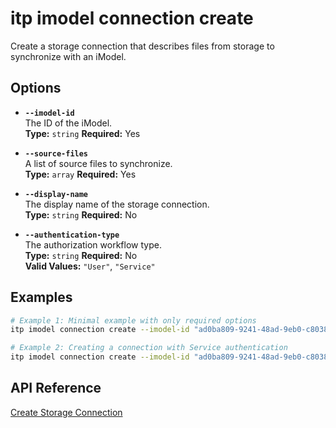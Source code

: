 # itp imodel connection create

Create a storage connection that describes files from storage to synchronize with an iModel.

## Options

- **`--imodel-id`**  
  The ID of the iModel.  
  **Type:** `string` **Required:** Yes

- **`--source-files`**  
  A list of source files to synchronize.  
  **Type:** `array` **Required:** Yes

- **`--display-name`**  
  The display name of the storage connection.  
  **Type:** `string` **Required:** No

- **`--authentication-type`**  
  The authorization workflow type.  
  **Type:** `string` **Required:** No  
  **Valid Values:** `"User"`, `"Service"`

## Examples

```bash
# Example 1: Minimal example with only required options
itp imodel connection create --imodel-id "ad0ba809-9241-48ad-9eb0-c8038c1a1d51" --source-files "file1.dwg file2.dgn"

# Example 2: Creating a connection with Service authentication
itp imodel connection create --imodel-id "ad0ba809-9241-48ad-9eb0-c8038c1a1d51" --display-name "Engineering Files" --authentication-type "Service" --source-files "blueprints.pdf model.ifc"
```

## API Reference

[Create Storage Connection](https://developer.bentley.com/apis/synchronization/operations/create-storage-connection/)
